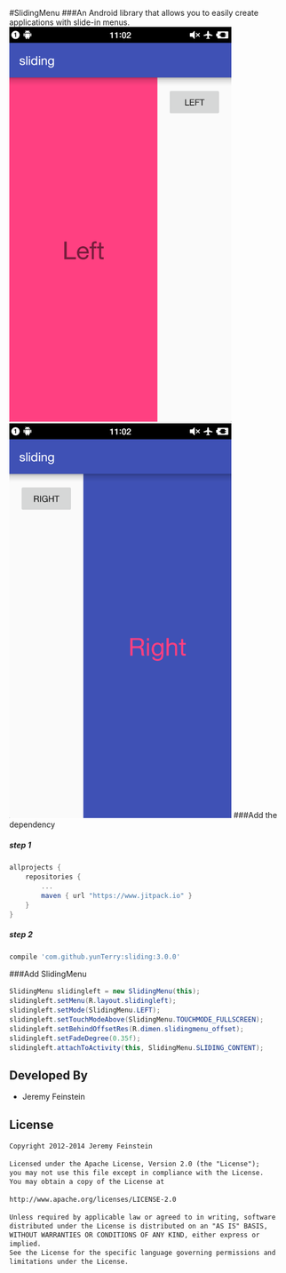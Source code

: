 #SlidingMenu
###An Android library that allows you to easily create applications with slide-in menus.
<img src="pic/1.png" width = "400" />
<img src="pic/2.png" width = "400" />
###Add the dependency
##### step 1
```gradle
allprojects {
	repositories {
		...
		maven { url "https://www.jitpack.io" }
	}
}
```
##### step 2
```gradle
compile 'com.github.yunTerry:sliding:3.0.0'
```

###Add SlidingMenu
```java
SlidingMenu slidingleft = new SlidingMenu(this);
slidingleft.setMenu(R.layout.slidingleft);
slidingleft.setMode(SlidingMenu.LEFT);
slidingleft.setTouchModeAbove(SlidingMenu.TOUCHMODE_FULLSCREEN);
slidingleft.setBehindOffsetRes(R.dimen.slidingmenu_offset);
slidingleft.setFadeDegree(0.35f);
slidingleft.attachToActivity(this, SlidingMenu.SLIDING_CONTENT);
```

Developed By
------------
* Jeremy Feinstein

License
-------

    Copyright 2012-2014 Jeremy Feinstein

    Licensed under the Apache License, Version 2.0 (the "License");
    you may not use this file except in compliance with the License.
    You may obtain a copy of the License at

    http://www.apache.org/licenses/LICENSE-2.0

    Unless required by applicable law or agreed to in writing, software
    distributed under the License is distributed on an "AS IS" BASIS,
    WITHOUT WARRANTIES OR CONDITIONS OF ANY KIND, either express or implied.
    See the License for the specific language governing permissions and
    limitations under the License.